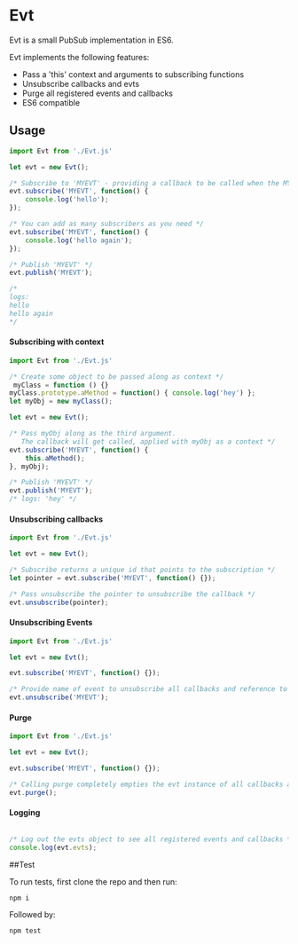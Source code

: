 # Evt

Evt is a small PubSub implementation in ES6.

Evt implements the following features: 

* Pass a 'this' context and arguments to subscribing functions
* Unsubscribe callbacks and evts
* Purge all registered events and callbacks
* ES6 compatible

## Usage 


```js
import Evt from './Evt.js'

let evt = new Evt();

/* Subscribe to 'MYEVT' - providing a callback to be called when the MYEVT event is published  */
evt.subscribe('MYEVT', function() {
    console.log('hello'); 
});

/* You can add as many subscribers as you need */
evt.subscribe('MYEVT', function() {
    console.log('hello again'); 
});

/* Publish 'MYEVT' */
evt.publish('MYEVT');

/* 
logs: 
hello 
hello again
*/

```

#### Subscribing with context

```js
import Evt from './Evt.js'

/* Create some object to be passed along as context */
 myClass = function () {}
myClass.prototype.aMethod = function() { console.log('hey') };
let myObj = new myClass();

let evt = new Evt();

/* Pass myObj along as the third argument. 
   The callback will get called, applied with myObj as a context */
evt.subscribe('MYEVT', function() {
    this.aMethod(); 
}, myObj);

/* Publish 'MYEVT' */
evt.publish('MYEVT');
/* logs: 'hey' */
```

#### Unsubscribing callbacks

```js
import Evt from './Evt.js'

let evt = new Evt();

/* Subscribe returns a unique id that points to the subscription */
let pointer = evt.subscribe('MYEVT', function() {});

/* Pass unsubscribe the pointer to unsubscribe the callback */
evt.unsubscribe(pointer);
```

#### Unsubscribing Events

```js
import Evt from './Evt.js'

let evt = new Evt();

evt.subscribe('MYEVT', function() {});

/* Provide name of event to unsubscribe all callbacks and reference to event */
evt.unsubscribe('MYEVT');
```

#### Purge

```js
import Evt from './Evt.js'

let evt = new Evt();

evt.subscribe('MYEVT', function() {});

/* Calling purge completely empties the evt instance of all callbacks and events */
evt.purge();
```

#### Logging
```js

/* Log out the evts object to see all registered events and callbacks */
console.log(evt.evts);
```

##Test

To run tests, first clone the repo and then run:

```
npm i
```

Followed by:

```
npm test
```

